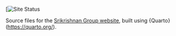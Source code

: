 <!-- badges: start -->
[![Site Status](https://img.shields.io/website?url=http%3A//viveks.bee.cornell.edu)
<!-- badges: end -->

Source files for the [Srikrishnan Group website](https://viveks.bee.cornell.edu), built using {Quarto}(https://quarto.org/).
